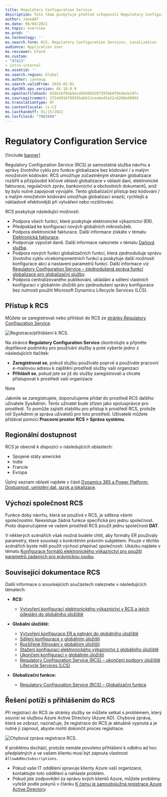 ```yaml
---
title: Regulatory Configuration Service
description: Toto téma poskytuje přehled schopností Regulatory Configuration Service (RCS) a vysvětluje, jak ke službě přistupovat.
author: JaneA07
ms.date: 06/04/2021
ms.topic: overview
ms.prod: ''
ms.technology: ''
ms.search.form: RCS, Regulatory Configuration Services, Localization
audience: Application User
ms.reviewer: kfend
ms.custom:
- "97423"
- intro-internal
ms.assetid: ''
ms.search.region: Global
ms.author: janeaug
ms.search.validFrom: 2020-02-01
ms.dyn365.ops.version: AX 10.0.9
ms.openlocfilehash: 816b1bf9da9acdd5999320f39fb68fb6deda197c
ms.sourcegitcommit: 3754d916799595eb611ceabe45a52c6280a98992
ms.translationtype: HT
ms.contentlocale: cs-CZ
ms.lasthandoff: 01/15/2022
ms.locfileid: "7983460"
---
```

# <a name="regulatory-configuration-service"></a>Regulatory Configuration Service

[!include [banner](../includes/banner.md)]

Regulatory Configuration Service (RCS) je samostatná služba návrhu a správy životního cyklu pro funkce globalizace bez kódování / s malým množstvím kódování. RCS umožňuje zúčastněným stranám globalizace rozšířit a přizpůsobit klíčové oblasti globalizace v oblasti daní, elektronické fakturace, regulačních zpráv, bankovnictví a obchodních dokumentů, aniž by bylo nutné zapojovat vývojáře. Tento globalizační přístup bez kódování / s malým množstvím kódování umožňuje globalizaci snazší, rychlejší a nákladově efektivnější při vytváření nebo rozšiřování.

RCS poskytuje následující možnosti:

- Podpora všech funkcí, které poskytuje elektronické výkaznictví (ER).
- Předpoklad ke konfiguraci nových globálních mikroslužeb.
- Podpora elektronické fakturace. Další informace získáte v tématu [Elektronická fakturace](/dynamics365-release-plan/2021wave1/finance-operations/dynamics365-finance/electronic-invoicing-add-on-dynamics-365-ga).
- Podporuje výpočet daně. Další informace naleznete v tématu [Daňová služba](/dynamics365-release-plan/2021wave1/finance-operations/dynamics365-finance/tax-service-preview).
- Podpora nových funkcí globalizačních funkcí, která zjednodušuje správu životního cyklu vícekomponentních funkcí a poskytuje další možnosti konfigurace akcí a nastavení parametrů funkcí. Další informace viz [Regulatory Configuration Service – zjednodušená správa funkcí globalizace pro globalizační služby](/dynamics365-release-plan/2021wave1/finance-operations/dynamics365-finance/regulatory-configuration-service-simplified-globalization-feature-management-globalization-services).
- Podpora centralizovaného publikování, ukládání a sdílení vlastních konfigurací v globálním úložišti pro zjednodušení správy konfigurace bez nutnosti použití Microsoft Dynamics Lifecycle Services (LCS).

## <a name="access-rcs"></a>Přístup k RCS

Můžete se zaregistrovat nebo přihlásit do RCS ze [stránky Regulatory Configuration Service](https://marketing.configure.global.dynamics.com/).

![Registrace/přihlášení k RCS.](media/202103_RCS%20Marketing%20page_updated_1.jpg)

Na stránce **Regulatory Configuration Service** zkontrolujte a přijměte doplňkové podmínky pro používání služby a poté vyberte jedno z následujících tlačítek:

- **Zaregistrovat se**, pokud službu používáte poprvé a používáte pracovní e-mailovou adresu k zajištění prostředí služby vaší organizaci
- **Přihlásit se**, pokud jste se již do služby zaregistrovali a chcete přistupovat k prostředí vaší organizace

> [!NOTE] 
> Jakmile se zaregistrujete, doporučujeme přidat do prostředí RCS dalšího uživatele SysAdmin. Tento uživatel bude zřízen jako spolusprávce pro prostředí. To pomůže zajistit stabilitu pro přístup k prostředí RCS, protože rolí SysAdmin je správa uživatelů pro toto prostředí. Uživatelé můžete přidávat pomocí **Pracovní prostor RCS > Správa systému**.

## <a name="regional-availability"></a>Regionální dostupnost

RCS je obecně k dispozici v následujících oblastech:

- Spojené státy americké
- Indie
- Francie
- Evropa

Úplný seznam oblastí najdete v části [Dynamics 365 a Power Platform: Dostupnost, umístění dat, jazyk a lokalizace](https://aka.ms/dynamics_365_international_availability_deck).

## <a name="rcs-default-company"></a>Výchozí společnost RCS

Funkce doby návrhu, která se používá v RCS, je sdílena všemi společnostmi. Neexistuje žádná funkce specifická pro jednu společnost. Proto doporučujeme ve vašem prostředí RCS použít jednu společnost **DAT**.

V některých scénářích však možná budete chtít, aby formáty ER používaly parametry, které souvisejí s konkrétním právním subjektem. Pouze v těchto scénářích byste měli použít výchozí přepínač společnosti. Ukázku najdete v tématu [Konfigurace formátů elektronického výkaznictví pro použití parametrů zadaných pro právnickou osobu](../../fin-ops-core/dev-itpro/analytics/er-app-specific-parameters-configure-format.md).

## <a name="related-rcs-documentation"></a>Související dokumentace RCS

Další informace o souvisejících součástech naleznete v následujících tématech:

- **RCS:**

    - [Vytvoření konfigurací elektronického výkaznictví v RCS a jejich odeslání do globálního úložiště](rcs-global-repo-upload.md)

- **Globální úložiště:**

    - [Vytvoření konfigurace ER a nahrání do globálního úložiště](rcs-global-repo-upload.md)
    - [Sdílení konfigurace v globálním úložišti](rcs-global-repo-share-configuration.md)
    - [Rozšířené filtrování v globálním úložišti](enhanced-filtering-global-repo.md)
    - [Stažení konfigurací elektronického výkaznictví z globálního úložiště](../../fin-ops-core/dev-itpro/analytics/er-download-configurations-global-repo.md)
    - [Ukončení konfigurací v globálním úložišti](discontinuing-configurations-rcs-global-repo.md)
    - [Regulatory Configuration Service (RCS) – ukončení podpory úložiště Lifecycle Services (LCS)](rcs-lcs-repo-dep-faq.md)

- **Globalizační funkce:**

    - [Regulatory Configuration Service (RCS) – Globalizační funkce](/dynamics365-release-plan/2021wave1/finance-operations/dynamics365-finance/regulatory-configuration-service-simplified-globalization-feature-management-globalization-services)


## <a name="troubleshooting-rcs-sign-up"></a>Řešení potíží s přihlášením do RCS

Při registraci do RCS ze stránky služby se můžete setkat s problémem, který souvisí se službou Azure Active Directory (Azure AD). Chybová zpráva, která se zobrazí, naznačuje, že registrace do RCS je aktuálně vypnutá a je nutné ji zapnout, abyste mohli dokončit proces registrace.

![Chybová zpráva registrace RCS.](media/01_RCSSignUpError.jpg)

K problému dochází, protože nemáte povoleno přihlášení k odběru ad hoc předplatných a ve vašem klientu musí být zapnuta vlastnost `AllowAdHocSubscriptions`. 

- Pokud vaše IT oddělení spravuje klienty Azure vaší organizace, kontaktujte toto oddělení a nahlaste problém.
- Pokud jste zodpovědní za správu svých klientů Azure, můžete problémy vyřešit podle pokynů v článku [K čemu je samoobslužná registrace Azure Active Directory](/azure/active-directory/enterprise-users/directory-self-service-signup#how-do-i-control-self-service-settings).
